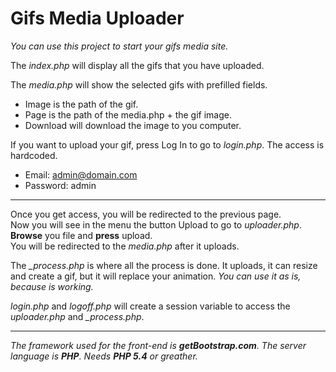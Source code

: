 # Gifs Media Uploader
<em>You can use this project to start your gifs media site. </em>

The <em>index.php</em> will display all the gifs that you have uploaded.

The <em>media.php</em> will show the selected gifs with prefilled fields.  
<ul>
<li>Image is the path of the gif.</li>  
<li>Page is the path of the media.php + the gif image.</li> 
<li>Download will download the image to you computer.</li>
</ul>

If you want to upload your gif, press Log In to go to <em>login.php</em>. The access is hardcoded.  
<ul>
<li>Email: <u>admin@domain.com</u></li>
<li>Password: admin</li>
</ul>

<hr>

Once you get access, you will be redirected to the previous page.  
Now you will see in the menu the button Upload to go to <em>uploader.php</em>.  <b>Browse</b> you file and <b>press</b> upload.  
You will be redirected to the <em>media.php</em> after it uploads. 

The <em>_process.php</em> is where all the process is done.  It uploads, it can resize and create a gif, but it will replace your animation. 
<em>You can use it as is, because is working.</em>

<em>login.php</em> and <em>logoff.php</em> will create a session variable to access the <em>uploader.php</em> and <em>_process.php</em>.


<hr>

<em>The framework used for the front-end is <b>getBootstrap.com</b>.  The server language is <b>PHP</b>.  Needs <b>PHP 5.4</b> or greather. </em> 





